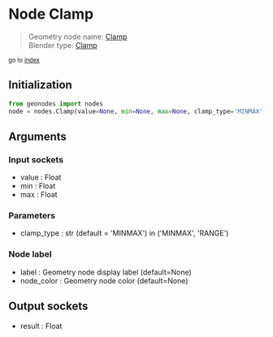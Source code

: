 
# Node Clamp

> Geometry node name: [Clamp](https://docs.blender.org/manual/en/latest/modeling/geometry_nodes/utilities/clamp.html)<br>
  Blender type: [Clamp](https://docs.blender.org/api/current/bpy.types.ShaderNodeClamp.html)
  
<sub>go to [index](/docs/index.md)</sub>

## Initialization

```python
from geonodes import nodes
node = nodes.Clamp(value=None, min=None, max=None, clamp_type='MINMAX', label=None, node_color=None)
```



## Arguments


### Input sockets

- value : Float
- min : Float
- max : Float

### Parameters

- clamp_type : str (default = 'MINMAX') in ('MINMAX', 'RANGE')

### Node label

- label : Geometry node display label (default=None)
- node_color : Geometry node color (default=None)

## Output sockets

- result : Float
